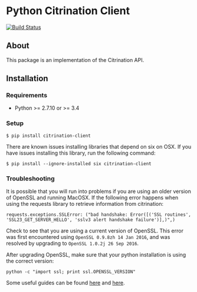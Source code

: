 # Python Citrination Client
[![Build Status](https://travis-ci.org/CitrineInformatics/python-citrination-client.svg?branch=master)](https://travis-ci.org/CitrineInformatics/python-citrination-client)

## About

This package is an implementation of the Citrination API.

## Installation

### Requirements
 * Python >= 2.7.10 or >= 3.4
 
### Setup

```shell
$ pip install citrination-client
```

There are known issues installing libraries that depend on six on OSX. If you
have issues installing this library, run the following command:

```
$ pip install --ignore-installed six citrination-client
```


### Troubleshooting

It is possible that you will run into problems if you are using an older
version of OpenSSL and running MacOSX. If the following error happens when
using the requests library to retrieve information from citrination:

```
requests.exceptions.SSLError: ("bad handshake: Error([('SSL routines', 'SSL23_GET_SERVER_HELLO', 'sslv3 alert handshake failure')],)",)
```

Check to see that you are using a current version of OpenSSL. This error was
first encountered using `OpenSSL 0.9.8zh 14 Jan 2016`, and was resolved by
upgrading to `OpenSSL 1.0.2j 26 Sep 2016`.

After upgrading OpenSSL, make sure that your python installation is using the
correct version:

```
python -c "import ssl; print ssl.OPENSSL_VERSION"
```

Some useful guides can be found [here](http://stackoverflow.com/questions/24323858/python-referencing-old-ssl-version) and [here](https://comeroutewithme.com/2016/03/13/python-osx-openssl-issue/). 
